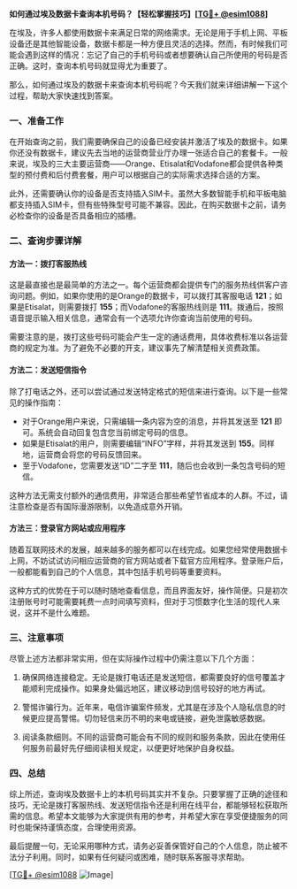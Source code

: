 **如何通过埃及数据卡查询本机号码？【轻松掌握技巧】[[TG💪+ @esim1088](https://t.me/s/esim1088)]**

在埃及，许多人都使用数据卡来满足日常的网络需求。无论是用于手机上网、平板设备还是其他智能设备，数据卡都是一种方便且灵活的选择。然而，有时候我们可能会遇到这样的情况：忘记了自己的手机号码或者想要确认自己所使用的号码是否正确。这时，查询本机号码就显得尤为重要了。

那么，如何通过埃及的数据卡来查询本机号码呢？今天我们就来详细讲解一下这个过程，帮助大家快速找到答案。

### 一、准备工作

在开始查询之前，我们需要确保自己的设备已经安装并激活了埃及的数据卡。如果你还没有数据卡，建议先去当地的运营商营业厅办理一张适合自己的套餐卡。一般来说，埃及的三大主要运营商——Orange、Etisalat和Vodafone都会提供各种类型的预付费和后付费套餐，用户可以根据自己的实际需求选择合适的方案。

此外，还需要确认你的设备是否支持插入SIM卡。虽然大多数智能手机和平板电脑都支持插入SIM卡，但有些特殊型号可能不兼容。因此，在购买数据卡之前，请务必检查你的设备是否具备相应的插槽。

### 二、查询步骤详解

#### 方法一：拨打客服热线

这是最直接也是最简单的方法之一。每个运营商都会提供专门的服务热线供客户咨询问题。例如，如果你使用的是Orange的数据卡，可以拨打其客服电话 **121**；如果是Etisalat，则需要拨打 **155**；而Vodafone的客服热线则是 **111**。拨通后，按照语音提示输入相关信息，通常会有一个选项允许你查询当前使用的号码。

需要注意的是，拨打这些号码可能会产生一定的通话费用，具体收费标准以各运营商的规定为准。为了避免不必要的开支，建议事先了解清楚相关资费政策。

#### 方法二：发送短信指令

除了打电话之外，还可以尝试通过发送特定格式的短信来进行查询。以下是一些常见的操作指南：

- 对于Orange用户来说，只需编辑一条内容为空的消息，并将其发送至 **121** 即可。系统会自动回复包含您当前绑定号码的信息。
- 如果是Etisalat的用户，则需要编辑“INFO”字样，并将其发送到 **155**。同样地，运营商会将您的号码反馈回来。
- 至于Vodafone，您需要发送“ID”二字至 **111**，随后也会收到一条包含号码的短信。

这种方法无需支付额外的通信费用，非常适合那些希望节省成本的人群。不过，请注意检查是否有国际漫游限制，以免造成意外开销。

#### 方法三：登录官方网站或应用程序

随着互联网技术的发展，越来越多的服务都可以在线完成。如果您经常使用数据卡上网，不妨试试访问相应运营商的官方网站或者下载官方应用程序。登录账户后，一般都能看到自己的个人信息，其中包括手机号码等重要资料。

这种方式的优势在于可以随时随地查看信息，而且界面友好，操作简便。只是初次注册账号时可能需要耗费一点时间填写资料，但对于习惯数字化生活的现代人来说，这并不是什么难题。

### 三、注意事项

尽管上述方法都非常实用，但在实际操作过程中仍需注意以下几个方面：

1. 确保网络连接稳定。无论是拨打电话还是发送短信，都需要良好的信号覆盖才能顺利完成操作。如果身处偏远地区，建议移动到信号较好的地方再试。
   
2. 警惕诈骗行为。近年来，电信诈骗案件频发，尤其是在涉及个人隐私信息的时候更应提高警惕。切勿轻信来历不明的来电或链接，避免泄露敏感数据。

3. 阅读条款细则。不同的运营商可能会有不同的规则和服务条款，因此在使用任何服务前最好先仔细阅读相关规定，以便更好地保护自身权益。

### 四、总结

综上所述，查询埃及数据卡上的本机号码其实并不复杂。只要掌握了正确的途径和技巧，无论是拨打客服热线、发送短信指令还是利用在线平台，都能够轻松获取所需的信息。希望本文能够为大家提供有用的参考，并希望大家在享受便捷服务的同时也能保持谨慎态度，合理使用资源。

最后提醒一句，无论采用哪种方式，请务必妥善保管好自己的个人信息，防止被不法分子利用。同时，如果有任何疑问或困难，随时联系客服寻求帮助。

[[TG💪+ @esim1088](https://t.me/s/esim1088) ![Image](https://i.postimg.cc/4NQfJmqS/Snipaste-2025-05-13-00-14-12.png)]
